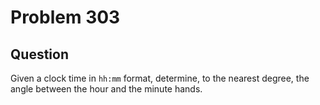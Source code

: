 # Problem 303

## Question

Given a clock time in `hh:mm` format, determine, to the nearest degree, the angle between the hour and the minute hands.


